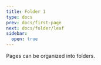 ```yaml
---
title: Folder 1
type: docs
prev: docs/first-page
next: docs/folder/leaf
sidebar:
  open: true
---
```


Pages can be organized into folders.
